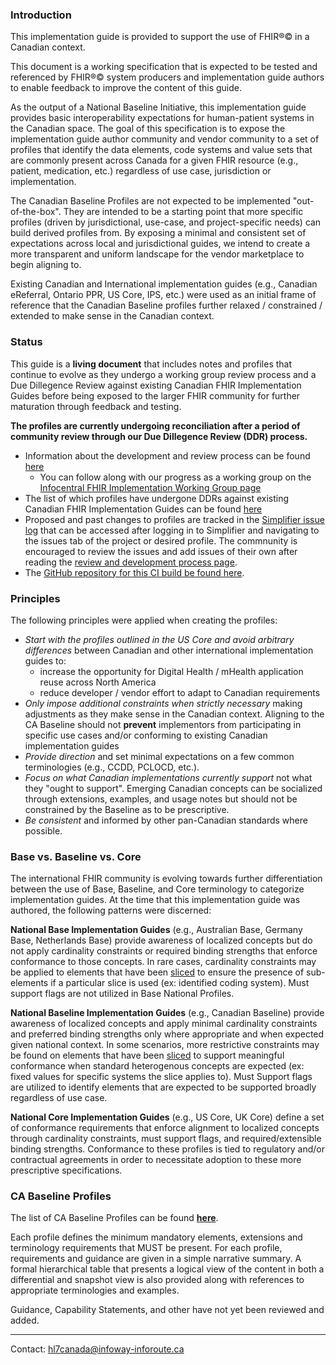 ### Introduction

This implementation guide is provided to support the use of FHIR®© in a Canadian context.

This document is a working specification that is expected to be tested and referenced by FHIR®© system producers and implementation guide authors to enable feedback to improve the content of this guide.

As the output of a National Baseline Initiative, this implementation guide provides basic interoperability expectations for human-patient systems in the Canadian space. The goal of this specification is to expose the implementation guide author community and vendor community to a set of profiles that identify the data elements, code systems and value sets that are commonly present across Canada for a given FHIR resource (e.g., patient, medication, etc.) regardless of use case, jurisdiction or implementation.

The Canadian Baseline Profiles are not expected to be implemented "out-of-the-box". They are intended to be a starting point that more specific profiles (driven by jurisdictional, use-case, and project-specific needs) can build derived profiles from. By exposing a minimal and consistent set of expectations across local and jurisdictional guides, we intend to create a more transparent and uniform landscape for the vendor marketplace to begin aligning to.

Existing Canadian and International implementation guides (e.g., Canadian eReferral, Ontario PPR, US Core, IPS, etc.) were used as an initial frame of reference that the Canadian Baseline profiles further relaxed / constrained / extended to make sense in the Canadian context.

### Status

This guide is a **living document** that includes notes and profiles that continue to evolve as they undergo a working group review process and a Due Dillegence Review against existing Canadian FHIR Implementation Guides before being exposed to the larger FHIR community for further maturation through feedback and testing.

**The profiles are currently undergoing reconciliation after a period of community review through our Due Dillegence Review (DDR) process.**
- Information about the development and review process can be found [here](http://build.fhir.org/ig/HL7-Canada/ca-baseline/branches/master/developmentprocess.html) 
  - You can follow along with our progress as a working group on the [Infocentral FHIR Implementation Working Group page](https://infocentral.infoway-inforoute.ca/en/collaboration/wg/fhir-implementations)
- The list of which profiles have undergone DDRs against existing Canadian FHIR Implementation Guides can be found [here](http://build.fhir.org/ig/HL7-Canada/ca-baseline/branches/master/allartifacts.html)
- Proposed and past changes to profiles are tracked in the [Simplifier issue log](https://simplifier.net/CanadianFHIRBaselineProfilesCA-Core/~issues) that can be accessed after logging in to Simplifier and navigating to the issues tab of the project or desired profile. The commnunity is encouraged to review the issues and add issues of their own after reading the [review and development process page](http://build.fhir.org/ig/HL7-Canada/ca-baseline/branches/master/developmentprocess.html). 
- The [GitHub repository for this CI build be found here](https://github.com/HL7-Canada/ca-baseline).

### Principles

The following principles were applied when creating the profiles:
- *Start with the profiles outlined in the US Core and avoid arbitrary differences* between Canadian and other international implementation guides to:
  - increase the opportunity for Digital Health / mHealth application reuse across North America
  - reduce developer / vendor effort to adapt to Canadian requirements
- *Only impose additional constraints when strictly necessary* making adjustments as they make sense in the Canadian context. Aligning to the CA Baseline should not **prevent** implementors from participating in specific use cases and/or conforming to existing Canadian implementation guides
- *Provide direction* and set minimal expectations on a few common terminologies (e.g., CCDD, PCLOCD, etc.).
- *Focus on what Canadian implementations currently support* not what they "ought to support". Emerging Canadian concepts can be socialized through extensions, examples, and usage notes but should not be constrained by the Baseline as to be prescriptive.
- *Be consistent* and informed by other pan-Canadian standards where possible.


### Base vs. Baseline vs. Core

The international FHIR community is evolving towards further differentiation between the use of Base, Baseline, and Core terminology to categorize implementation guides. At the time that this implementation guide was authored, the following patterns were discerned:

**National Base Implementation Guides** (e.g., Australian Base, Germany Base, Netherlands Base) provide awareness of localized concepts but do not apply cardinality constraints or required binding strengths that enforce conformance to those concepts. In rare cases, cardinality constraints may be applied to elements that have been [sliced](https://www.hl7.org/fhir/profiling.html#slicing) to ensure the presence of sub-elements if a particular slice is used (ex: identified coding system). Must support flags are not utilized in Base National Profiles.

**National Baseline Implementation Guides** (e.g., Canadian Baseline) provide awareness of localized concepts and apply minimal cardinality constraints and preferred binding strengths only where appropriate and when expected given national context. In some scenarios, more restrictive constraints may be found on elements that have been [sliced](https://www.hl7.org/fhir/profiling.html#slicing) to support meaningful conformance when standard heterogenous concepts are expected (ex: fixed values for specific systems the slice applies to). Must Support flags are utilized to identify elements that are expected to be supported broadly regardless of use case.

**National Core Implementation Guides** (e.g., US Core, UK Core) define a set of conformance requirements that enforce alignment to localized concepts through cardinality constraints, must support flags, and required/extensible binding strengths. Conformance to these profiles is tied to regulatory and/or contractual agreements in order to necessitate adoption to these more prescriptive specifications.

### CA Baseline Profiles

The list of CA Baseline Profiles can be found [**here**](allartifacts.html).

Each profile defines the minimum mandatory elements, extensions and terminology requirements that MUST be present. For each profile, requirements and guidance are given in a simple narrative summary. A formal hierarchical table that presents a logical view of the content in both a differential and snapshot view is also provided along with references to appropriate terminologies and examples.

Guidance, Capability Statements, and other have not yet been reviewed and added.

-----
Contact: [hl7canada@infoway-inforoute.ca](mailto:hl7canada@infoway-inforoute.ca)
